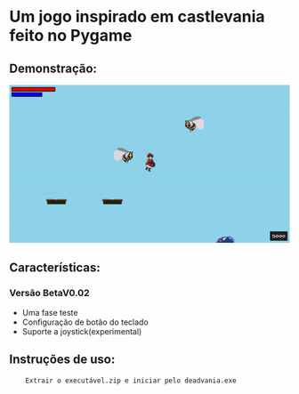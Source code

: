 ﻿﻿
# Um jogo inspirado em castlevania feito no Pygame

## Demonstração:

![Demonstração](demo.gif)

## Características:

### Versão BetaV0.02


<ul>
<li>Uma fase teste</li>
<li>Configuração de botão do teclado</li>
<li>Suporte a joystick(experimental)</li>
</ul>


## Instruções de uso:
    
        Extrair o executável.zip e iniciar pelo deadvania.exe
  


